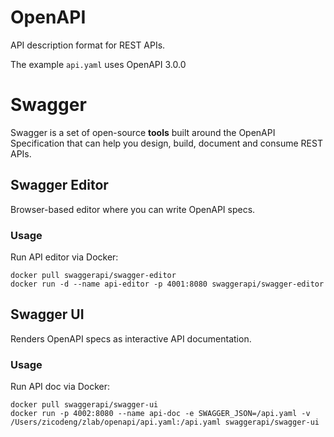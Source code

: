 # OpenAPI

API description format for REST APIs.

The example `api.yaml` uses OpenAPI 3.0.0

# Swagger

Swagger is a set of open-source **tools** built around the OpenAPI Specification that can help you design, build, document and consume REST APIs.

## Swagger Editor

Browser-based editor where you can write OpenAPI specs.

### Usage

Run API editor via Docker:

```
docker pull swaggerapi/swagger-editor
docker run -d --name api-editor -p 4001:8080 swaggerapi/swagger-editor
```

## Swagger UI

Renders OpenAPI specs as interactive API documentation.

### Usage

Run API doc via Docker:

```
docker pull swaggerapi/swagger-ui
docker run -p 4002:8080 --name api-doc -e SWAGGER_JSON=/api.yaml -v /Users/zicodeng/zlab/openapi/api.yaml:/api.yaml swaggerapi/swagger-ui
```
